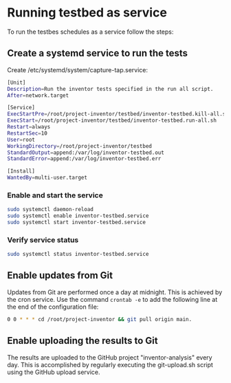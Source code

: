 # Running testbed as service

To run the testbes schedules as a service follow the steps:

## Create a systemd service to run the tests

Create /etc/systemd/system/capture-tap.service:

```bash
[Unit]
Description=Run the inventor tests specified in the run all script.
After=network.target

[Service]
ExecStartPre=/root/project-inventor/testbed/inventor-testbed.kill-all.sh
ExecStart=/root/project-inventor/testbed/inventor-testbed.run-all.sh
Restart=always
RestartSec=10
User=root
WorkingDirectory=/root/project-inventor/testbed
StandardOutput=append:/var/log/inventor-testbed.out
StandardError=append:/var/log/inventor-testbed.err

[Install]
WantedBy=multi-user.target
```

### Enable and start the service

```bash
sudo systemctl daemon-reload
sudo systemctl enable inventor-testbed.service
sudo systemctl start inventor-testbed.service
```

### Verify service status

```bash
sudo systemctl status inventor-testbed.service
```

## Enable updates from Git

Updates from Git are performed once a day at midnight. This is achieved by the cron service.
Use the command `crontab -e` to add the following line at the end of the configuration file:

```bash
0 0 * * * cd /root/project-inventor && git pull origin main.
```

## Enable uploading the results to Git

The results are uploaded to the GitHub project "inventor-analysis" every day. This is accomplished by regularly executing the git-upload.sh script using the GitHub upload service.


